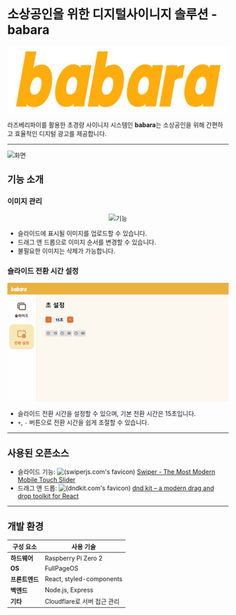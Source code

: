 # 소상공인을 위한 디지털사이니지 솔루션 - **babara**

<p align="center">
  <img width="600" src="./mdimg/로고.png" alt="로고" >
</p>


라즈베리파이를 활용한 초경량 사이니지 시스템인 **babara**는 소상공인을 위해 간편하고 효율적인 디지털 광고를 제공합니다.

---

<img width="800" src="./mdimg/슬라이드.gif" alt="화면" >

## 기능 소개

### 이미지 관리

<p align="center">
<img width="600" src="./mdimg/기능.gif" alt="기능" >
</p>

- 슬라이드에 표시될 이미지를 업로드할 수 있습니다.
- 드래그 앤 드롭으로 이미지 순서를 변경할 수 있습니다.
- 불필요한 이미지는 삭제가 가능합니다.


### 슬라이드 전환 시간 설정

<p align="center">
<img width="600" src="./mdimg/기능2.gif" alt="기능2" >
</p>

- 슬라이드 전환 시간을 설정할 수 있으며, 기본 전환 시간은 15초입니다.
- `+`, `-` 버튼으로 전환 시간을 쉽게 조절할 수 있습니다.

---

## 사용된 오픈소스

- 슬라이드 기능: ![(swiperjs.com's favicon)](https://www.google.com/s2/favicons?domain=https://swiperjs.com) [Swiper - The Most Modern Mobile Touch Slider](https://swiperjs.com/)
- 드래그 앤 드롭: ![(dndkit.com's favicon)](https://www.google.com/s2/favicons?domain=https://dndkit.com) [dnd kit – a modern drag and drop toolkit for React](https://dndkit.com/)

---

## 개발 환경

| 구성 요소      | 사용 기술                       |
|----------------|--------------------------------|
| **하드웨어**   | Raspberry Pi Zero 2            |
| **OS**         | FullPageOS                     |
| **프론트엔드** | React, styled-components       |
| **백엔드**     | Node.js, Express               |
| **기타**       | Cloudflare로 서버 접근 관리     |





